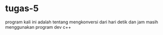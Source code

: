 # tugas-5
program kali ini adalah tentang mengkonversi dari hari detik dan jam masih menggunakan program dev c++ 
